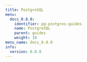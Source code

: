 ```yaml
---
title: PostgreSQL
menu:
  docs_0.8.0:
    identifier: pg-postgres-guides
    name: PostgreSQL
    parent: guides
    weight: 10
menu_name: docs_0.8.0
info:
  version: 0.8.0
---
```


